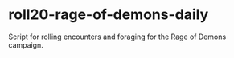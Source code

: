 # roll20-rage-of-demons-daily
Script for rolling encounters and foraging for the Rage of Demons campaign.

